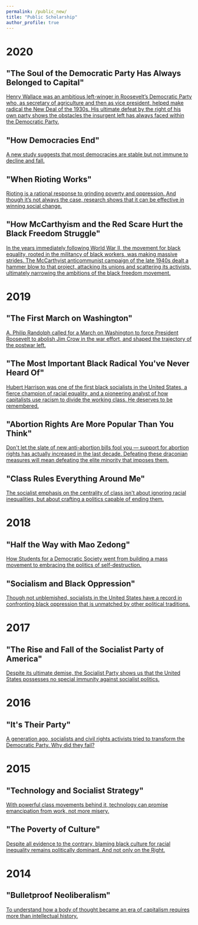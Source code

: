 ```yaml
---
permalink: /public_new/
title: "Public Scholarship"
author_profile: true
---
```


# 2020

## "The Soul of the Democratic Party Has Always Belonged to Capital"

[Henry Wallace was an ambitious left-winger in Roosevelt’s Democratic Party who, as secretary of agriculture and then as vice president, helped make radical the New Deal of the 1930s. His ultimate defeat by the right of his own party shows the obstacles the insurgent left has always faced within the Democratic Party.](https://www.jacobinmag.com/2020/09/henry-wallace-democratic-party-nichols)

## "How Democracies End"

[A new study suggests that most democracies are stable but not immune to decline and fall.](https://commonreader.wustl.edu/c/how-democracies-end/)

## "When Rioting Works"

<!--- ![image](https://github.com/pmheideman/pmheideman.github.io/blob/master/images/rioting.png) --->

[Rioting is a rational response to grinding poverty and oppression. And though it’s not always the case, research shows that it can be effective in winning social change.](https://www.jacobinmag.com/2020/06/rioting-george-floyd-liberals-black-lives-matter)

## "How McCarthyism and the Red Scare Hurt the Black Freedom Struggle"

<!--- ![image](https://github.com/pmheideman/pmheideman.github.io/blob/master/images/mccarthyism.png) --->

[In the years immediately following World War II, the movement for black equality, rooted in the militancy of black workers, was making massive strides. The McCarthyist anticommunist campaign of the late 1940s dealt a hammer blow to that project, attacking its unions and scattering its activists, ultimately narrowing the ambitions of the black freedom movement.](https://www.jacobinmag.com/2020/05/mccarthyism-red-scare-civil-rights-movement)

# 2019

## "The First March on Washington"

[A. Philip Randolph called for a March on Washington to force President Roosevelt to abolish Jim Crow in the war effort, and shaped the trajectory of the postwar left.](https://www.jacobinmag.com/2019/08/the-first-march-on-washington)

## "The Most Important Black Radical You've Never Heard Of"

[Hubert Harrison was one of the first black socialists in the United States, a fierce champion of racial equality, and a pioneering analyst of how capitalists use racism to divide the working class. He deserves to be remembered.](https://www.jacobinmag.com/2019/06/black-radicalism-hubert-harrison-web-dubois-malcolm-x)

## "Abortion Rights Are More Popular Than You Think"

[Don't let the slate of new anti-abortion bills fool you — support for abortion rights has actually increased in the last decade. Defeating these draconian measures will mean defeating the elite minority that imposes them.](https://www.jacobinmag.com/2019/05/abortion-rights-polling-opinion-democracy)

## "Class Rules Everything Around Me"

[The socialist emphasis on the centrality of class isn't about ignoring racial inequalities, but about crafting a politics capable of ending them.](https://www.jacobinmag.com/2019/05/working-class-structure-oppression-capitalist-identity)

# 2018

## "Half the Way with Mao Zedong"

[How Students for a Democratic Society went from building a mass movement to embracing the politics of self-destruction.](https://www.jacobinmag.com/2018/05/half-the-way-with-mao-zedong)

## "Socialism and Black Oppression"

[Though not unblemished, socialists in the United States have a record in confronting black oppression that is unmatched by other political traditions.](https://www.jacobinmag.com/2018/04/socialism-marx-race-class-struggle-color-line)

# 2017

## "The Rise and Fall of the Socialist Party of America"

[Despite its ultimate demise, the Socialist Party shows us that the United States possesses no special immunity against socialist politics.](https://www.jacobinmag.com/2017/02/rise-and-fall-socialist-party-of-america)

# 2016

## "It's Their Party"

[A generation ago, socialists and civil rights activists tried to transform the Democratic Party. Why did they fail?](https://www.jacobinmag.com/2016/02/democratic-party-realignment-civil-rights-mcgovern-meany-rustin-sanders)

# 2015

## "Technology and Socialist Strategy"

[With powerful class movements behind it, technology can promise emancipation from work, not more misery.](https://www.jacobinmag.com/2015/04/braverman-gramsci-marx-technology)

## "The Poverty of Culture"

[Despite all evidence to the contrary, blaming black culture for racial inequality remains politically dominant. And not only on the Right.](https://www.jacobinmag.com/2014/09/the-poverty-of-culture)

# 2014

## "Bulletproof Neoliberalism"

[To understand how a body of thought became an era of capitalism requires more than intellectual history.](https://www.jacobinmag.com/2014/06/bulletproof-neoliberalism)

